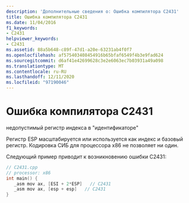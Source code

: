 ```yaml
---
description: 'Дополнительные сведения о: Ошибка компилятора C2431'
title: Ошибка компилятора C2431
ms.date: 11/04/2016
f1_keywords:
- C2431
helpviewer_keywords:
- C2431
ms.assetid: 88a5b648-c89f-47d1-a20e-63231ab4f0f7
ms.openlocfilehash: af575403408454916b65bfaf6549f4b3e9fad624
ms.sourcegitcommit: d6af41e42699628c3e2e6063ec7b03931a49a098
ms.translationtype: MT
ms.contentlocale: ru-RU
ms.lasthandoff: 12/11/2020
ms.locfileid: "97190046"
---
```

# <a name="compiler-error-c2431"></a>Ошибка компилятора C2431

недопустимый регистр индекса в "идентификаторе"

Регистр ESP масштабируется или используется как индекс и базовый регистр. Кодировка СИБ для процессора x86 не позволяет ни один.

Следующий пример приводит к возникновению ошибки C2431:

```cpp
// C2431.cpp
// processor: x86
int main() {
   _asm mov ax, [ESI + 2*ESP]   // C2431
   _asm mov ax, [esp + esp]   // C2431
}
```
